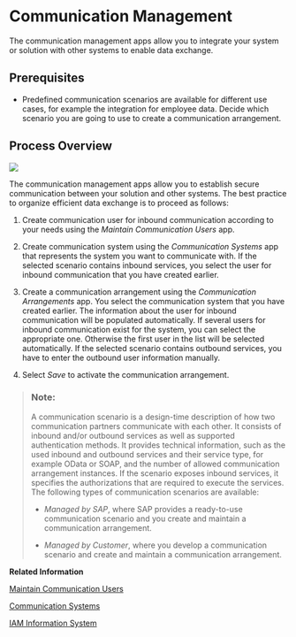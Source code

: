 <!-- loio2e84a10c430645a88bdbfaaa23ac9ff7 -->

# Communication Management

The communication management apps allow you to integrate your system or solution with other systems to enable data exchange.



<a name="loio2e84a10c430645a88bdbfaaa23ac9ff7__CommunicationManagement_prereq"/>

## Prerequisites

-   Predefined communication scenarios are available for different use cases, for example the integration for employee data. Decide which scenario you are going to use to create a communication arrangement.




<a name="loio2e84a10c430645a88bdbfaaa23ac9ff7__CommunicationManagement_processOverview"/>

## Process Overview

![](images/Communication_Management_Overview_35904a6.png)

The communication management apps allow you to establish secure communication between your solution and other systems. The best practice to organize efficient data exchange is to proceed as follows:

1.  Create communication user for inbound communication according to your needs using the *Maintain Communication Users* app.

2.  Create communication system using the *Communication Systems* app that represents the system you want to communicate with. If the selected scenario contains inbound services, you select the user for inbound communication that you have created earlier.

3.  Create a communication arrangement using the *Communication Arrangements* app. You select the communication system that you have created earlier. The information about the user for inbound communication will be populated automatically. If several users for inbound communication exist for the system, you can select the appropriate one. Otherwise the first user in the list will be selected automatically. If the selected scenario contains outbound services, you have to enter the outbound user information manually.

4.  Select *Save* to activate the communication arrangement.


> ### Note:  
> A communication scenario is a design-time description of how two communication partners communicate with each other. It consists of inbound and/or outbound services as well as supported authentication methods. It provides technical information, such as the used inbound and outbound services and their service type, for example OData or SOAP, and the number of allowed communication arrangement instances. If the scenario exposes inbound services, it specifies the authorizations that are required to execute the services. The following types of communication scenarios are available:
> 
> -   *Managed by SAP*, where SAP provides a ready-to-use communication scenario and you create and maintain a communication arrangement.
> 
> -   *Managed by Customer*, where you develop a communication scenario and create and maintain a communication arrangement.

**Related Information**  


[Maintain Communication Users](maintain-communication-users-eef80dd.md "You can use this app to create and edit communication users. Communication users are used by solutions to authenticate themselves to be able to post data.")

 <?sap-ot O2O class="- topic/link " href="fab3fd449cf74c6384622b98831e989e.xml" text="" desc="" xtrc="link:2" xtrf="file:/home/builder/src/dita-all/jjq1673438782153/loio2080d0faf9d84ce6aa14caa4caa32935_en-US/src/content/localization/en-us/2e84a10c430645a88bdbfaaa23ac9ff7.xml" output-class="" current-file="file:/home/builder/tp.net.sf.dita-ot/2.3/plugins/com.elovirta.dita.markdown_1.3.0/xsl/dita2markdownImpl.xsl" ?> 

[Communication Systems](communication-systems-15663c1.md "You can use this app to create communication systems. Communication systems are created to enable the communication among different systems.")

[IAM Information System](iam-information-system-82d17cf.md "With this app you can get an overview of business users in your system and what roles and restrictions are assigned to them.")


